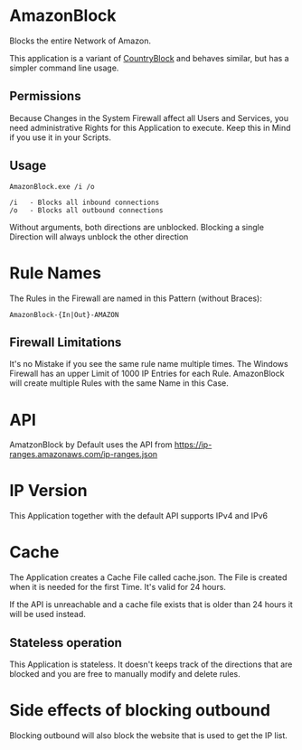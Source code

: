 # AmazonBlock

Blocks the entire Network of Amazon.

This application is a variant of [CountryBlock](https://github.com/AyrA/CountryBlock)
and behaves similar, but has a simpler command line usage.

## Permissions

Because Changes in the System Firewall affect all Users and Services,
you need administrative Rights for this Application to execute.
Keep this in Mind if you use it in your Scripts.

## Usage

    AmazonBlock.exe /i /o
    
    /i   - Blocks all inbound connections
    /o   - Blocks all outbound connections

Without arguments, both directions are unblocked.
Blocking a single Direction will always unblock the other direction

# Rule Names

The Rules in the Firewall are named in this Pattern (without Braces):

    AmazonBlock-{In|Out}-AMAZON

## Firewall Limitations

It's no Mistake if you see the same rule name multiple times.
The Windows Firewall has an upper Limit of 1000 IP Entries for each Rule.
AmazonBlock will create multiple Rules with the same Name in this Case.

# API

AmatzonBlock by Default uses the API from https://ip-ranges.amazonaws.com/ip-ranges.json

# IP Version

This Application together with the default API supports IPv4 and IPv6

# Cache

The Application creates a Cache File called cache.json.
The File is created when it is needed for the first Time.
It's valid for 24 hours.

If the API is unreachable and a cache file exists that is older than 24 hours
it will be used instead.

## Stateless operation

This Application is stateless.
It doesn't keeps track of the directions that are blocked
and you are free to manually modify and delete rules.

# Side effects of blocking outbound

Blocking outbound will also block the website that is used to get the IP list.

